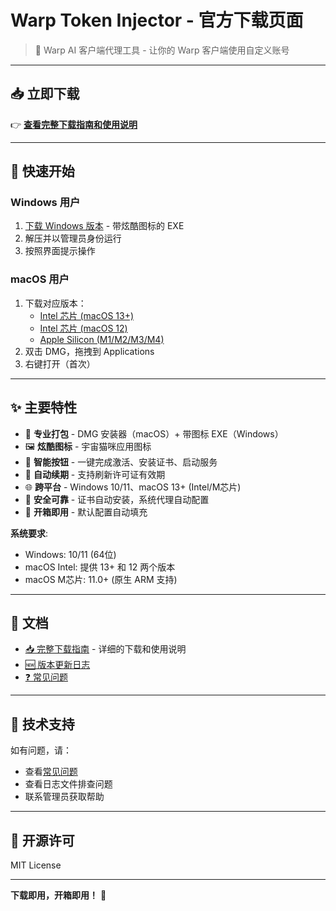 # Warp Token Injector - 官方下载页面

> 🎉 Warp AI 客户端代理工具 - 让你的 Warp 客户端使用自定义账号

---

## 📥 立即下载

👉 **[查看完整下载指南和使用说明](./DOWNLOAD.md)**

---

## 🚀 快速开始

### Windows 用户
1. [下载 Windows 版本](https://github.com/zavierd/WarpInjectorGo-Download/releases/latest) - 带炫酷图标的 EXE
2. 解压并以管理员身份运行
3. 按照界面提示操作

### macOS 用户
1. 下载对应版本：
   - [Intel 芯片 (macOS 13+)](https://github.com/zavierd/WarpInjectorGo-Download/releases/latest/download/WarpClient-macOS-Intel.dmg)
   - [Intel 芯片 (macOS 12)](https://github.com/zavierd/WarpInjectorGo-Download/releases/latest/download/WarpClient-macOS-Intel-macOS12.dmg)
   - [Apple Silicon (M1/M2/M3/M4)](https://github.com/zavierd/WarpInjectorGo-Download/releases/latest/download/WarpClient-macOS-M1.dmg)
2. 双击 DMG，拖拽到 Applications
3. 右键打开（首次）

---

## ✨ 主要特性

- 🎨 **专业打包** - DMG 安装器（macOS）+ 带图标 EXE（Windows）
- 🖼️ **炫酷图标** - 宇宙猫咪应用图标
- 🎯 **智能按钮** - 一键完成激活、安装证书、启动服务
- 🔄 **自动续期** - 支持刷新许可证有效期
- 🌐 **跨平台** - Windows 10/11、macOS 13+ (Intel/M芯片)
- 🔐 **安全可靠** - 证书自动安装，系统代理自动配置
- 🎁 **开箱即用** - 默认配置自动填充

**系统要求**:
- Windows: 10/11 (64位)
- macOS Intel: 提供 13+ 和 12 两个版本
- macOS M芯片: 11.0+ (原生 ARM 支持)

---

## 📖 文档

- [📥 完整下载指南](./DOWNLOAD.md) - 详细的下载和使用说明
- [🆕 版本更新日志](https://github.com/zavierd/WarpInjectorGo/releases)
- [❓ 常见问题](./DOWNLOAD.md#-常见问题)

---

## 💬 技术支持

如有问题，请：
- 查看[常见问题](./DOWNLOAD.md#-常见问题)
- 查看日志文件排查问题
- 联系管理员获取帮助

---

## 📜 开源许可

MIT License

---

**下载即用，开箱即用！** 🎉

